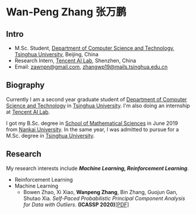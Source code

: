 # Wan-Peng Zhang 张万鹏

## Intro

- M.Sc. Student, [Department of Computer Science and Technology](http://www.cs.tsinghua.edu.cn/), [Tsinghua University](https://www.tsinghua.edu.cn), Beijing, China
- Research Intern, [Tencent AI Lab](https://ai.tencent.com/ailab/), Shenzhen, China
- Email: zawnpn@gmail.com, zhangwp19@mails.tsinghua.edu.cn

## Biography

Currently I am a second year graduate student of [Department of Computer Science and Technology](http://www.cs.tsinghua.edu.cn/) in [Tsinghua University](https://www.tsinghua.edu.cn). I'm also doing an internship at [Tencent AI Lab](https://ai.tencent.com/ailab/).

I got my B.Sc. degree in [School of Mathematical Sciences](https://math.nankai.edu.cn/) in June 2019 from [Nankai University](http://www.nankai.edu.cn/). In the same year, I was admitted to pursue for a M.Sc. degree in [Tsinghua University](https://www.tsinghua.edu.cn).

## Research

My research interests include ***Machine Learning, Reinforcement Learning***. 

- Reinforcement Learning
- Machine Learning
    - Bowen Zhao, Xi Xiao, **Wanpeng Zhang**, Bin Zhang, Guojun Gan, Shutao Xia. *Self-Paced Probabilistic Principal Component Analysis for Data with Outliers*. **(ICASSP 2020)**[[PDF]](files/research_papers/sp-ppca.pdf)

